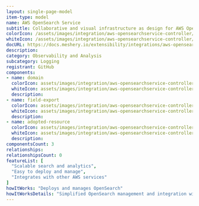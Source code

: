 ```yaml
---
layout: single-page-model
item-type: model
name: AWS OpenSearch Service
subtitle: Collaborative and visual infrastructure as design for AWS OpenSearch Service
colorIcon: /assets/images/integration/aws-opensearchservice-controller/icons/color/aws-opensearchservice-controller-color.svg
whiteIcon: /assets/images/integration/aws-opensearchservice-controller/icons/white/aws-opensearchservice-controller-white.svg
docURL: https://docs.meshery.io/extensibility/integrations/aws-opensearchservice-controller
description: 
category: Observability and Analysis
subcategory: Logging
registrant: GitHub
components: 
- name: domain
  colorIcon: assets/images/integration/aws-opensearchservice-controller/components/domain/icons/color/domain-color.svg
  whiteIcon: assets/images/integration/aws-opensearchservice-controller/components/domain/icons/white/domain-white.svg
  description: 
- name: field-export
  colorIcon: assets/images/integration/aws-opensearchservice-controller/components/field-export/icons/color/field-export-color.svg
  whiteIcon: assets/images/integration/aws-opensearchservice-controller/components/field-export/icons/white/field-export-white.svg
  description: 
- name: adopted-resource
  colorIcon: assets/images/integration/aws-opensearchservice-controller/components/adopted-resource/icons/color/adopted-resource-color.svg
  whiteIcon: assets/images/integration/aws-opensearchservice-controller/components/adopted-resource/icons/white/adopted-resource-white.svg
  description: 
componentsCount: 3
relationships: 
relationshipsCount: 0
featureList: [
  "Scalable search and analytics",
  "Easy to deploy and manage",
  "Integrates with other AWS services"
]
howItWorks: "Deploys and manages OpenSearch"
howItWorksDetails: "Simplified OpenSearch management and integration with AWS"
---
```

